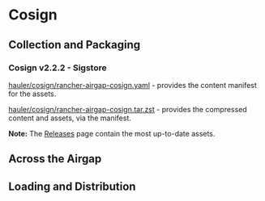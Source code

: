 # Cosign

## Collection and Packaging

### Cosign v2.2.2 - Sigstore

[hauler/cosign/rancher-airgap-cosign.yaml](https://rancher-airgap.s3.amazonaws.com/v2.0.0/hauler/cosign/rancher-airgap-cosign.yaml) - provides the content manifest for the assets.

[hauler/cosign/rancher-airgap-cosign.tar.zst](https://rancher-airgap.s3.amazonaws.com/v2.0.0/hauler/cosign/rancher-airgap-cosign.tar.zst) - provides the compressed content and assets, via the manifest.

**Note:** The [Releases](https://github.com/zackbradys/rancher-airgap/releases) page contain the most up-to-date assets.

## Across the Airgap

## Loading and Distribution